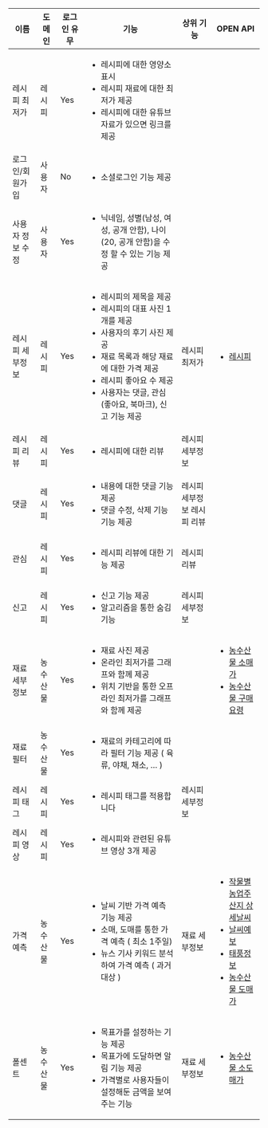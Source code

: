 | 이름            | 도메인    | 로그인 유무 | 기능         | 상위 기능  | OPEN API                                                                                                                                                                                                                                                                                                                |
|----------------|----------|-------------|--------------|-----------|-------------------------------------------------------------------------------------------------------------------------------------------------------------------------------------------------------------------------------------------------------------------------------------------------------------------------|
| 레시피 최저가   | 레시피   | Yes         | <ul><li>레시피에 대한 영양소 표시</li><li>레시피 재료에 대한 최저가 제공</li><li>레시피에 대한 유튜브 자료가 있으면 링크를 제공</li></ul> |           |                                                                                                                                                                                                                                                                                                                         |
| 로그인/회원가입 | 사용자    | No         | <ul><li>소셜로그인 기능 제공</li></ul> |           |                                                                                                                                                                                                                                                                                                                         |
| 사용자 정보 수정 | 사용자    | Yes        | <ul><li>닉네임, 성별(남성, 여성, 공개 안함), 나이(20, 공개 안함)을 수정 할 수 있는 기능 제공</li></ul> |           |                                                                                                                                                                                                                                                                                                                         |
| 레시피 세부정보  | 레시피   | Yes         | <ul><li>레시피의 제목을 제공</li><li>레시피의 대표 사진 1개를 제공</li><li>사용자의 후기 사진 제공</li><li>재료 목록과 해당 재료에 대한 가격 제공</li><li>레시피 좋아요 수 제공</li><li>사용자는 댓글, 관심(좋아요, 북마크), 신고 기능 제공</li></ul> | 레시피 최저가 | <ul><li>[레시피](https://www.foodsafetykorea.go.kr/api/openApiInfo.do?menu_grp=MENU_GRP31&menu_no=661&show_cnt=10&start_idx=1&svc_no=COOKRCP01)</li></ul>                                                                                                                                                                  |
| 레시피 리뷰      | 레시피   | Yes         | <ul><li>레시피에 대한 리뷰</li></ul> | 레시피 세부정보 |                                                                                                                                                                                                                                                                                                                         |
| 댓글            | 레시피   | Yes         | <ul><li>내용에 대한 댓글 기능 제공</li><li>댓글 수정, 삭제 기능 기능 제공</li></ul> | 레시피 세부정보 레시피 리뷰 |                                                                                                                                                                                                                                                                                                                         |
| 관심            | 레시피   | Yes         | <ul><li>레시피 리뷰에 대한 기능 제공</li></ul> | 레시피 리뷰 |                                                                                                                                                                                                                                                                                                                         |
| 신고            | 레시피   | Yes         | <ul><li>신고 기능 제공</li><li>알고리즘을 통한 숨김 기능</li></ul> | 레시피 세부정보 |                                                                                                                                                                                                                                                                                                                         |
| 재료 세부정보    | 농수산물 | Yes         | <ul><li>재료 사진 제공</li><li>온라인 최저가를 그래프와 함께 제공</li><li>위치 기반을 통한 오프라인 최저가를 그래프와 함께 제공</li></ul> |           | <ul><li>[농수산물 소매가](https://www.kamis.or.kr/customer/reference/openapi_list.do)</li><li>[농수산물 구매요령](https://data.mafra.go.kr/opendata/data/indexOpenDataDetail.do?data_id=20171128000000000925&filter_ty)</li></ul>                                                                                                      |
| 재료 필터        | 농수산물 | Yes         | <ul><li>재료의 카테고리에 따라 필터 기능 제공 ( 육류, 야채, 채소, … )</li></ul> |           |                                                                                                                                                                                                                                                                                                                         |
| 레시피 태그      | 레시피   | Yes         | <ul><li>레시피 태그를 적용합니다</li></ul> | 레시피 세부정보 |                                                                                                                                                                                                                                                                                                                         |
| 레시피 영상      | 레시피   | Yes         | <ul><li>레시피와 관련된 유튜브 영상 3개 제공</li></ul> |           |                                                                                                                                                                                                                                                                                                                         |
| 가격 예측        | 농수산물 | Yes         | <ul><li>날씨 기반 가격 예측 기능 제공</li><li>소매, 도매를 통한 가격 예측 ( 최소 1주일)</li><li>뉴스 기사 키워드 분석하여 가격 예측 ( 과거 대상 )</li></ul> | 재료 세부정보 | <ul><li>[작물별 농업주산지 상세날씨](https://www.data.go.kr/data/15059518/openapi.do#tab_layer_detail_function)</li><li>[날씨예보](https://www.data.go.kr/data/15043562/openapi.do)</li><li>[태풍정보](https://www.data.go.kr/data/15043565/openapi.do)</li><li>[농수산물 도매가](https://www.kamis.or.kr/customer/reference/openapi_list.do)</li> |
| 폴센트           | 농수산물 | Yes         | <ul><li>목표가를 설정하는 기능 제공</li><li>목표가에 도달하면 알림 기능 제공</li><li>가격별로 사용자들이 설정해둔 금액을 보여주는 기능</li></ul> | 재료 세부정보 | <ul><li>[농수산물 소도매가](https://www.kamis.or.kr/customer/reference/openapi_list.do)</li></ul>                                                                                                                                                                                                                               |
